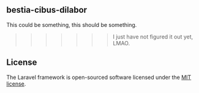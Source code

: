 ## bestia-cibus-dilabor
This could be something, this should be something.
<br>
>>>>>>> I just have not figured it out yet, LMAO.
## License
The Laravel framework is open-sourced software licensed under the [MIT license](https://opensource.org/licenses/MIT).